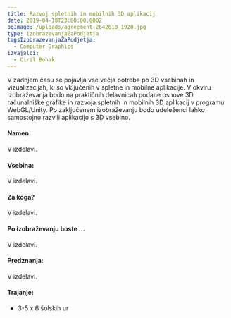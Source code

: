 ```yaml
---
title: Razvoj spletnih in mobilnih 3D aplikacij
date: 2019-04-18T23:00:00.000Z
bgImage: /uploads/agreement-2642610_1920.jpg
type: izobrazevanjaZaPodjetja
tagsIzobrazevanjaZaPodjetja:
  - Computer Graphics
izvajalci:
  - Ciril Bohak
---
```

V zadnjem času se pojavlja vse večja potreba po 3D vsebinah in vizualizacijah, ki so vključenih v spletne in mobilne aplikacije. V okviru izobraževanja bodo na praktičnih delavnicah podane osnove 3D računalniške grafike in razvoja spletnih in mobilnih 3D aplikacij v programu WebGL/Unity. Po zaključenem izobraževanju bodo udeleženci lahko samostojno razvili aplikacijo s 3D vsebino.

#### Namen:

V izdelavi.

#### Vsebina:

V izdelavi.

#### Za koga?

V izdelavi.

#### Po izobraževanju boste ...

V izdelavi.

#### Predznanja:

V izdelavi.

#### Trajanje:

* 3-5 x 6 šolskih ur
